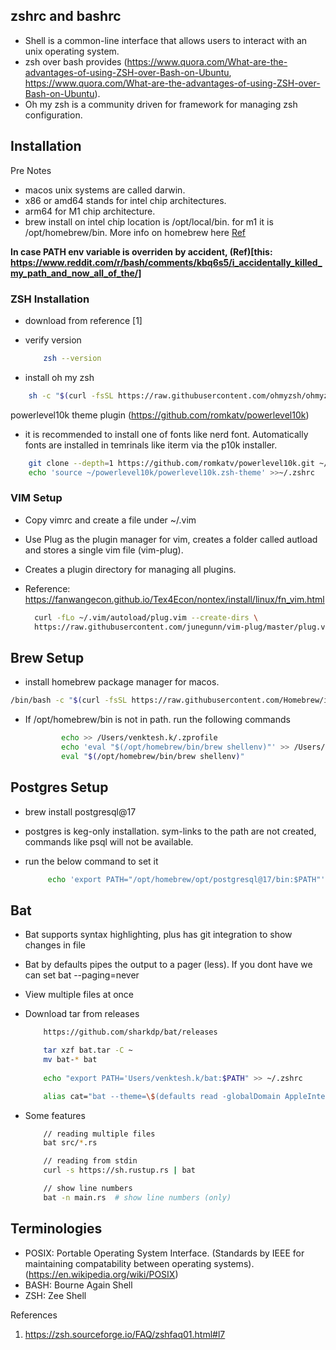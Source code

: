 ## zshrc and bashrc

- Shell is a common-line interface that allows users to interact with an unix operating system.
- zsh over bash provides (https://www.quora.com/What-are-the-advantages-of-using-ZSH-over-Bash-on-Ubuntu, https://www.quora.com/What-are-the-advantages-of-using-ZSH-over-Bash-on-Ubuntu).
- Oh my zsh is a community driven for framework for managing zsh configuration.

## Installation

Pre Notes
- macos unix systems are called darwin.
- x86 or amd64 stands for intel chip architectures.
- arm64 for M1 chip architecture.
- brew install on intel chip location is /opt/local/bin. for m1 it is /opt/homebrew/bin. More info on homebrew here [Ref](https://docs.google.com/document/d/1gMaNuCTINo916We7O-J58-BzPPv02izR8Gs2qvhBEi8/edit?tab=t.0#heading=h.5wtmvwtde1vx)

**In case PATH env variable is overriden by accident, (Ref)[this: https://www.reddit.com/r/bash/comments/kbq6s5/i_accidentally_killed_my_path_and_now_all_of_the/]**

### ZSH Installation
- download from reference [1]
- verify version
	``` bash
		zsh --version
	```

- install oh my zsh

``` bash
	sh -c "$(curl -fsSL https://raw.githubusercontent.com/ohmyzsh/ohmyzsh/master/tools/install.sh)"
```

powerlevel10k theme plugin (https://github.com/romkatv/powerlevel10k)

- it is recommended to install one of fonts like nerd font. Automatically fonts are installed in temrinals like iterm via the p10k installer. 

``` bash
	git clone --depth=1 https://github.com/romkatv/powerlevel10k.git ~/powerlevel10k
	echo 'source ~/powerlevel10k/powerlevel10k.zsh-theme' >>~/.zshrc
```

### VIM Setup

- Copy vimrc and create a file under ~/.vim
- Use Plug as the plugin manager for vim, creates a folder called autload and stores a single vim file (vim-plug).
- Creates a plugin directory for managing all plugins.
- Reference: https://fanwangecon.github.io/Tex4Econ/nontex/install/linux/fn_vim.html

  ``` bash
    curl -fLo ~/.vim/autoload/plug.vim --create-dirs \
    https://raw.githubusercontent.com/junegunn/vim-plug/master/plug.vim
  ```

## Brew Setup

- install homebrew package manager for macos.
``` bash
/bin/bash -c "$(curl -fsSL https://raw.githubusercontent.com/Homebrew/install/HEAD/install.sh)"
```
- If /opt/homebrew/bin is not in path. run the following commands
    ```bash
            echo >> /Users/venktesh.k/.zprofile
            echo 'eval "$(/opt/homebrew/bin/brew shellenv)"' >> /Users/venktesh.k/.zprofile
            eval "$(/opt/homebrew/bin/brew shellenv)"
    ```

## Postgres Setup

- brew install postgresql@17
- postgres is keg-only installation. sym-links to the path are not created, commands like psql will not be available.
- run the below command to set it

    ``` bash
         echo 'export PATH="/opt/homebrew/opt/postgresql@17/bin:$PATH"' >> ~/.zshrc
    ```
## Bat

- Bat supports syntax highlighting, plus has git integration to show changes in file
- Bat by defaults pipes the output to a pager (less). If you dont have we can set bat --paging=never
- View multiple files at once

- Download tar from releases

    ``` bash
        https://github.com/sharkdp/bat/releases

        tar xzf bat.tar -C ~
        mv bat-* bat
        
        echo "export PATH='Users/venktesh.k/bat:$PATH" >> ~/.zshrc

        alias cat="bat --theme=\$(defaults read -globalDomain AppleInterfaceStyle &> /dev/null && echo default || echo GitHub)"
    ```

- Some features

    ``` bash
        // reading multiple files
        bat src/*.rs
    ```
    
    ``` bash
        // reading from stdin
        curl -s https://sh.rustup.rs | bat
    ```

    ``` bash
        // show line numbers
        bat -n main.rs  # show line numbers (only)
    ```

## Terminologies

- POSIX: Portable Operating System Interface. (Standards by IEEE for maintaining compatability between operating systems). (https://en.wikipedia.org/wiki/POSIX)
- BASH: Bourne Again Shell
- ZSH: Zee Shell

References

1. https://zsh.sourceforge.io/FAQ/zshfaq01.html#l7

